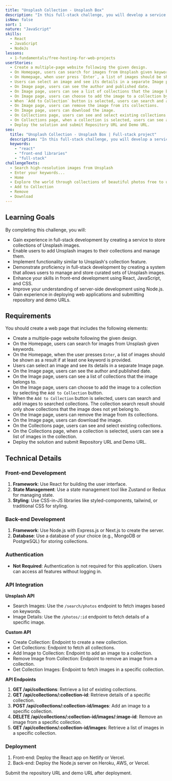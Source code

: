 ```yaml
---
title: "Unsplash Collection - Unsplash Box"
description: "In this full-stack challenge, you will develop a service to store collections of Unsplash images, allowing users to add Unsplash images to their collections. This project will involve creating a functionality similar to Unsplash's collection feature, providing an opportunity to demonstrate proficiency in full-stack development by enabling users to manage and store curated sets of Unsplash images."
isNew: false
sort: 1
nature: "JavaScript"
skills:
  - React
  - JavaScript
  - NodeJs
lessons:
  - 1-fundamentals/free-hosting-for-web-projects
userStories:
  - Create a multiple-page website following the given design.
  - On Homepage, users can search for images from Unsplash given keywords.
  - On Homepage, when user press `Enter`, a list of images should be shown as a result if at least a keyword is provided.
  - Users can select an image and see its details in a separate Image page.
  - On Image page, users can see the author and published date.
  - On Image page, users can see a list of collections that the image belongs to.
  - On Image page, users can choose to add the image to a collection by selecting `Add to Collection` button.
  - When `Add to Collection` button is selected, users can search and add images to searched collections. The collection search result should only show collections that the image does not yet belong to.
  - On Image page, users can remove the image from its collections.
  - On Image page, users can download the image.
  - On Collections page, users can see and select existing collections.
  - On Collections page, when a collection is selected, users can see a list of images in the collection.
  - Deploy the solution and submit Repository URL and Demo URL.
seo:
  title: "Unsplash Collection - Unsplash Box | Full-stack project"
  description: "In this full-stack challenge, you will develop a service to store collections of Unsplash images, allowing users to add Unsplash images to their collections. This project will involve creating a functionality similar to Unsplash's collection feature, providing an opportunity to demonstrate proficiency in full-stack development by enabling users to manage and store curated sets of Unsplash images."
  keywords:
    - "react"
    - "front-end libraries"
    - "full-stack"
challengeTexts:
  - Search high-resolution images from Unsplash
  - Enter your keywords...
  - Home
  - Explore the world through collections of beautiful photos free to use under the Unsplash License.
  - Add to Collection
  - Remove
  - Download
---
```


## Learning Goals

By completing this challenge, you will:

- Gain experience in full-stack development by creating a service to store collections of Unsplash images.
- Enable users to add Unsplash images to their collections and manage them.
- Implement functionality similar to Unsplash's collection feature.
- Demonstrate proficiency in full-stack development by creating a system that allows users to manage and store curated sets of Unsplash images.
- Enhance your skills in front-end development using React, JavaScript, and CSS.
- Improve your understanding of server-side development using Node.js.
- Gain experience in deploying web applications and submitting repository and demo URLs.

## Requirements

You should create a web page that includes the following elements:

- Create a multiple-page website following the given design.
- On the Homepage, users can search for images from Unsplash given keywords.
- On the Homepage, when the user presses `Enter`, a list of images should be shown as a result if at least one keyword is provided.
- Users can select an image and see its details in a separate Image page.
- On the Image page, users can see the author and published date.
- On the Image page, users can see a list of collections that the image belongs to.
- On the Image page, users can choose to add the image to a collection by selecting the `Add to Collection` button.
- When the `Add to Collection` button is selected, users can search and add images to searched collections. The collection search result should only show collections that the image does not yet belong to.
- On the Image page, users can remove the image from its collections.
- On the Image page, users can download the image.
- On the Collections page, users can see and select existing collections.
- On the Collections page, when a collection is selected, users can see a list of images in the collection.
- Deploy the solution and submit Repository URL and Demo URL.

## Technical Details

### Front-end Development

1. **Framework**: Use React for building the user interface.
2. **State Management**: Use a state management tool like Zustand or Redux for managing state.
3. **Styling**: Use CSS-in-JS libraries like styled-components, tailwind, or traditional CSS for styling.

### Back-end Development

1. **Framework**: Use Node.js with Express.js or Next.js to create the server.
2. **Database**: Use a database of your choice (e.g., MongoDB or PostgreSQL) for storing collections.

### Authentication

- **Not Required**: Authentication is not required for this application. Users can access all features without logging in.

### API Integration

**Unsplash API**

- Search Images: Use the `/search/photos` endpoint to fetch images based on keywords.
- Image Details: Use the `/photos/:id` endpoint to fetch details of a specific image.

**Custom API**

- Create Collection: Endpoint to create a new collection.
- Get Collections: Endpoint to fetch all collections.
- Add Image to Collection: Endpoint to add an image to a collection.
- Remove Image from Collection: Endpoint to remove an image from a collection.
- Get Collection Images: Endpoint to fetch images in a specific collection.

**API Endpoints**

1. **GET /api/collections**: Retrieve a list of existing collections.
2. **GET /api/collections/:collection-id**: Retrieve details of a specific collection.
3. **POST /api/collections/:collection-id/images**: Add an image to a specific collection.
4. **DELETE /api/collections/:collection-id/images/:image-id**: Remove an image from a specific collection.
5. **GET /api/collections/:collection-id/images**: Retrieve a list of images in a specific collection.

### Deployment

1. Front-end: Deploy the React app on Netlify or Vercel.
2. Back-end: Deploy the Node.js server on Heroku, AWS, or Vercel.

Submit the repository URL and demo URL after deployment.

